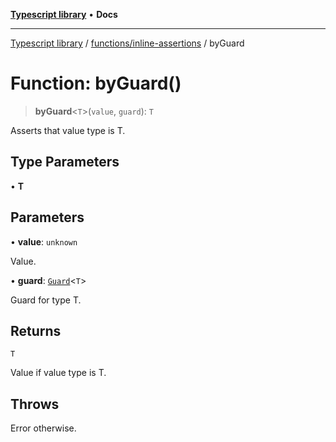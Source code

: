 [**Typescript library**](../../../index.md) • **Docs**

***

[Typescript library](../../../modules.md) / [functions/inline-assertions](../index.md) / byGuard

# Function: byGuard()

> **byGuard**\<`T`\>(`value`, `guard`): `T`

Asserts that value type is T.

## Type Parameters

• **T**

## Parameters

• **value**: `unknown`

Value.

• **guard**: [`Guard`](../../guards/interfaces/Guard.md)\<`T`\>

Guard for type T.

## Returns

`T`

Value if value type is T.

## Throws

Error otherwise.
